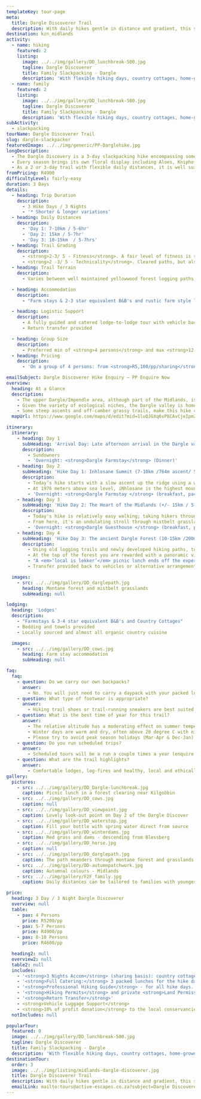 ```yaml
---
templateKey: tour-page
meta:
  title: Dargle Discoverer Trail
  description: With daily hikes gentle in distance and gradient, this slackpacking trail is perfect for families, and those who prefer to take a little more time to smell the daisies.
destination: kzn_midlands
activity:
  - name: hiking
    featured: 2
    listing:
      image: ../../img/gallery/DD_lunchbreak-500.jpg
      tagline: Dargle Discoverer
      title: Family Slackpacking - Dargle
      description: 'With flexible hiking days, country cottages, home-grown meals, and Tolkienesque explorations - the Dargle Slackpacker is the Midlands best kept secret.'
  - name: family
    featured: 2
    listing:
      image: ../../img/gallery/DD_lunchbreak-500.jpg
      tagline: Dargle Discoverer
      title: Family Slackpacking - Dargle
      description: 'With flexible hiking days, country cottages, home-grown meals, and Tolkienesque explorations - the Dargle Slackpacker is the Midlands best kept secret.'
subActivity:
  - slackpacking
tourName: Dargle Discoverer Trail
slug: dargle-slackpacker
featuredImage: ../../img/generic/PP-Darglehike.jpg
longDescription:
  - The Dargle Discovery is a 3-day slackpacking hike encompassing some of the best of the KZN Midland's hidden gems. Traversing privately owned land in conservancies otherwise not accessible to the public, the area is renowned for its rich biodiversity and high level of endemism. The ever-changing landscapes include highly threatened Mist-Belt Forest, Afro-Montane grassland, rolling farmlands and challenging summits.
  - Every season brings its own floral display including Aloes, Kniphofia (red hot pokers), Gladiolus, Hypoxis, Watsonia, Brungsvigia (river lilies) and Wahlenbergia (bell flowers).
  - As a 2 or 3-day trail with flexible daily distances, it is well suited to a family weekender.
fromPricing: R4900
difficultyLevel: fairly-easy
duration: 3 Days
details:
  - heading: Trip Duration
    description:
      - 3 Hike Days / 3 Nights
      - '* Shorter & longer variations'
  - heading: Daily Distances
    description:
      - 'Day 1: 7-10km / 5-6hr'
      - 'Day 2: 15km / 5-7hr'
      - 'Day 3: 10-15km  / 5-7hrs'
  - heading: Trail Grading
    description:
      - <strong>2-3/ 5 - Fitness</strong>. A fair level of fitness is required
      - <strong>2 -3/ 5 - Technicality</strong>. Cleared paths, but also some off-camber grassy trails (relatively well maintained), and a few vertical up and down sections.
  - heading: Trail Terrain
    description:
      - Varies between well maintained yellowwood forest logging paths, stone terraced paths, mountain paths, ravine trails and rocky ridges

  - heading: Accommodation
    description:
      - "Farm stays & 2-3 star equivalent B&B's and rustic farm style lodges"

  - heading: Logistic Support
    description:
      - A fully guided and catered lodge-to-lodge tour with vehicle back-up and daily luggage transfers
      - Return transfer provided

  - heading: Group Size
    description:
      - Preferred min of <strong>4 persons</strong> and max <strong>12-14 </strong>persons per group
  - heading: Pricing
    description:
      - 'On a group of 4 persons: from <strong>R5,100/pp/sharing</strong>'

emailSubject: Dargle Discoverer Hike Enquiry – PP Enquire Now
overview:
  heading: At a Glance
  description:
    - The upper Dargle/Impendle area, although part of the Midlands, is also considered the start of the mighty Drakensberg escarpment, and this hike combines some more rugged berg hiking with the luxury of Midland's comforts.
    - Given the variety of ecological niches, the Dargle valley is home to over 200 bird species including the rare Cape Parrot and White-winged Starling. Due to the protection status of this area, it is not uncommon to find highly specialised animals like the elusive Samango monkeys playing in the Cape Chestnut trees, or some of the successfully re-introduced rock dassies sunbathing in the forest fringe. Blue duiker, oribi and mountain reedbuck are also frequent visitors.
    - Some steep ascents and off-camber grassy trails, make this hike challenging at times. As with the Karkloof Falls2Falls, 10% of profit will go towards local conservation projects.
  mapUrl: https://www.google.com/maps/d/edit?mid=1luQJGXq6vP8CAvCjeIpmZSZFYLgvsUVM&usp=sharing

itinerary:
  itinerary:
    - heading: Day 1
      subHeading: 'Arrival Day: Late afternoon arrival in the Dargle valley'
      description:
        - Sundowners
        - 'Overnight: <strong>Dargle Farmstay</strong> (Dinner)'
    - heading: Day 2
      subHeading: 'Hike Day 1: Inhlosane Summit (7-10km /764m ascent/ 5-6hrs)'
      description:
        - Today’s hike starts with a slow ascent up the ridge using a well-marked indigenous forest trail, up onto the saddle of iNhlosane mountain. From here there are a few rocky and steep inclines across the highland grasslands, which in Spring and Summer are swathed in a blanket of delicate wildflowers.
        - At 1976 meters above sea level, iNhlosane is the highest mountain in the Midlands. From the summit, you will be rewarded with stunning vistas of the Midlands. From here it is a short but steep walk through indigenous forest back to your farmstay.
        - 'Overnight: <strong>Dargle Farmstay </strong> (breakfast, packed lunch, dinner)'
    - heading: Day 3
      subHeading: 'Hike Day 2: The Heart of the Midlands (+/- 15km / 5-7hrs)'
      description:
        - Today's hike is relatively easy walking; taking hikers through typical Midlands farm scenery and past an expansive wetland (an important nesting site for cranes), before descending to pass by one of the oldest farmhouses of KwaZulu-Natal, renowned for its architecture.  
        - From here, it's an undulating stroll through mistbelt grassland to your next nights accommodation, nestled under the eaves of one of the most ancient indigenous forests.
        - 'Overnight: <strong>Dargle Guesthouse </strong> (breakfast, packed lunch, dinner)'
    - heading: Day 4
      subHeading: 'Hike Day 3: The ancient Dargle Forest (10-15km /200m ascent/ 5-7hrs)'
      description:
        - Using old logging trails and newly developed hiking paths, todays hike takes you through the cool undergrowth of Mistbelt forest, in the heart of the Dargle valley. There are plenty of spring mountain streams to drink from, as well as frequent sightings of tree dassie's, oribi, reedbuck and perhaps a Samango monkey. 
        - At the top of the forest you are rewarded with a panoramic view of the Dargle and Lidgetton valley, with the iconic Nhlosane mountain as a backdrop.
        - "A <em>‘local is lekker’</em> picnic lunch ends off the experience, with finger foods selected from the surrounding producers: a true taste of the Midlands."
        - Transfer provided back to vehicles or alternative arrangements made.

  images:
    - src: ../../img/gallery/DD_darglepath.jpg
      heading: Montane forest and mistbelt grasslands
      subHeading: null

lodging:
  heading: 'Lodges'
  description:
    - "Farmstays & 3-4 star equivalent B&B's and Country Cottages"
    - Bedding and towels provided
    - Locally sourced and almost all organic country cuisine

  images:
    - src: ../../img/gallery/DD_cows.jpg
      heading: Farm stay accommodation
      subHeading: null

faq:
  faq:
    - question: Do we carry our own backpacks?
      answer:
        - No. You will just need to carry a daypack with your packed lunch, water and supplies for the day. Your overnight bags will be transferred by vehicle from lodge to lodge.
    - question: What type of footwear is appropriate?
      answer:
        - Hiking trail shoes or trail-running sneakers are best suited for this trail.
    - question: What is the best time of year for this trail?
      answer:
        - The relative altitude has a moderating effect on summer temperature with day time temperatures seldom exceeding 30 degrees C. Summer nights can be cool > 15 degrees C. The rainy season is in Summer ( November to February).
        - Winter days are warm and dry, often above 20 degree C with night temperatures 1-10 Degrees C. Occasionally there is a small scattering of snow in surrounding higher altitude areas
        - Please try to avoid peak season holidays (Mar-Apr & Dec-Jan) as the lodges have to give priority to long-stay bookings over such times. Autumn and Spring are great times of year for the Midlands.
    - question: Do you run scheduled trips?
      answer:
        - Scheduled tours will be a run a couple times a year (enquire regarding dates) otherwise private trips also avaiable - date/ avail permitting.
    - question: What are the trail highlights?
      answer:
        - Comfortable lodges, log-fires and healthy, local and ethically sourced country cuisine, spectacular 360 degree panoramic views of the Dargle and Lidgetton Valley, challenging summits, flower spotting and ancient Yellowwood forests.
gallery:
  pictures:
    - src: ../../img/gallery/DD_Dargle-lunchbreak.jpg
      caption: Picnic lunch in a forest clearing near Kilgobbin
    - src: ../../img/gallery/DD_cows.jpg
      caption: null
    - src: ../../img/gallery/DD_viewpoint.jpg
      caption: Lovely look-out point on Day 2 of the Dargle Discover
    - src: ../../img/gallery/DD_waterstop.jpg
      caption: Fill your bottle with spring water direct from source
    - src: ../../img/gallery/DD_winterdams.jpg
      caption: Red grass and dams - descending from Blessberg
    - src: ../../img/gallery/DD_horse.jpg
      caption: null
    - src: ../../img/gallery/DD_darglepath.jpg
      caption: The path meanders through montane forest and grasslands
    - src: ../../img/gallery/DD-autumnpatchwork.jpg
      caption: Autumnal colours - Midlands
    - src: ../../img/gallery/F2F_family.jpg
      caption: Daily distances can be tailored to families with younger members

price:
  heading: 3 Day / 3 Night Dargle Discoverer
  overview: null
  table:
    - pax: 4 Persons
      price: R5200/pp
    - pax: 5-7 Persons
      price: R4900/pp
    - pax: 8-10 Persons
      price: R4600/pp

  heading2: null
  overview2: null
  table2: null
  includes:
    - '<strong>3 Nights Accom</strong> (sharing basis): country cottages'
    - '<strong>Full Catering:</strong> 3 packed lunches for the hike days, 3 dinners and 3 breakfasts '
    - '<strong>Professional Hiking Guide</strong> - for all hike days. FGASA qualified to explore the fauna and fauna with you'
    - '<strong>Hiking Permits</strong> and private <strong>Land Permissions</strong>'
    - '<strong>Return Transfer</strong>'
    - <strong>Vehicle Luggage Support</strong>
    - <strong>10% of profit donation</strong> to the local conservancies
  notIncludes: null

popularTour:
  featured: 0
  image: ../../img/gallery/DD_lunchbreak-500.jpg
  tagline: Dargle Discoverer
  title: Family Slackpacking - Dargle
  description: 'With flexible hiking days, country cottages, home-grown meals, and Tolkienesque explorations - the Dargle Slackpacker is the Midlands best kept secret.'
destinationTour:
  order: 3
  image: ../../img/listing/midlands-dargle-discoverer.jpg
  title: Dargle Discoverer Trail
  description: With daily hikes gentle in distance and gradient, this slackpacking trail is perfect for families, and those who prefer to take things at a gentler pace. Overnighting at cosy country lodges with locally grown home-cooked meals, dams and rivers for cooling off enroute, and picturesque picnic spots, the Dargle Trails are one the Midlands best kept secrets.
  emailLink: mailto:tours@active-escapes.co.za?subject=Dargle Discoverer Hike - KZN Midlands Destination Listing
---
```

